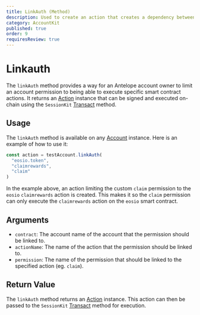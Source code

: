 ```yaml
---
title: LinkAuth (Method)
description: Used to create an action that creates a dependency between a smart contract action and a permission.
category: AccountKit
published: true
order: 9
requiresReview: true
---
```


# Linkauth

The `linkAuth` method provides a way for an Antelope account owner to limit an account permission to being able to execute specific smart contract actions. It returns an [Action](/docs/antelope/action) instance that can be signed and executed on-chain using the `SessionKit` [Transact](/docs/session-kit/transact) method.

## Usage

The `linkAuth` method is available on any [Account](/docs/account-kit/account) instance. Here is an example of how to use it:

```typescript
const action = testAccount.linkAuth(
  "eosio.token",
  "claimrewards",
  "claim"
)
```

In the example above, an action limiting the custom `claim` permission to the `eosio` `claimrewards` action is created. This makes it so the `claim` permission can only execute the `claimrewards` action on the `eosio` smart contract.

## Arguments

- `contract`: The account name of the account that the permission should be linked to.
- `actionName`: The name of the action that the permission should be linked to.
- `permission`: The name of the permission that should be linked to the specified action (eg. `claim`).

## Return Value

The `linkAuth` method returns an [Action](/docs/antelope/action) instance. This action can then be passed to the `SessionKit` [Transact](/docs/session-kit/transact) method for execution.
